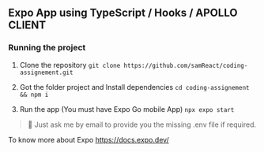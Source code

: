 ## Expo App using TypeScript / Hooks / APOLLO CLIENT

### Running the project

1. Clone the repository
   `git clone https://github.com/samReact/coding-assignement.git`

2. Got the folder project and Install dependencies
   `cd coding-assignement && npm i`

3. Run the app (You must have Expo Go mobile App)
   `npx expo start`

> 🚨 Just ask me by email to provide you the missing .env file if required.

To know more about Expo https://docs.expo.dev/

